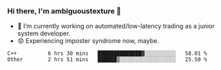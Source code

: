 ### Hi there, I'm ambiguoustexture 👋

<!--
**ambiguoustexture/ambiguoustexture** is a ✨ _special_ ✨ repository because its `README.md` (this file) appears on your GitHub profile.

Here are some ideas to get you started:
-->
- 🔭 I’m currently working on automated/low-latency trading as a junior system developer.
- :worried: Experiencing imposter syndrome now, maybe.

<!--START_SECTION:waka-->

```text
C++          6 hrs 30 mins   ██████████████▓░░░░░░░░░░   58.01 %
Other        2 hrs 51 mins   ██████▒░░░░░░░░░░░░░░░░░░   25.50 %
```

<!--END_SECTION:waka-->
